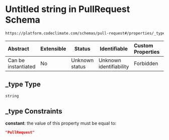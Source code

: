 # Untitled string in PullRequest Schema

```txt
https://platform.codeclimate.com/schemas/pull-request#/properties/_type
```




| Abstract            | Extensible | Status         | Identifiable            | Custom Properties | Additional Properties | Access Restrictions | Defined In                                                                                     |
| :------------------ | ---------- | -------------- | ----------------------- | :---------------- | --------------------- | ------------------- | ---------------------------------------------------------------------------------------------- |
| Can be instantiated | No         | Unknown status | Unknown identifiability | Forbidden         | Allowed               | none                | [PullRequest.schema.json\*](../../spec/schemas/PullRequest.schema.json "open original schema") |

## \_type Type

`string`

## \_type Constraints

**constant**: the value of this property must be equal to:

```json
"PullRequest"
```

